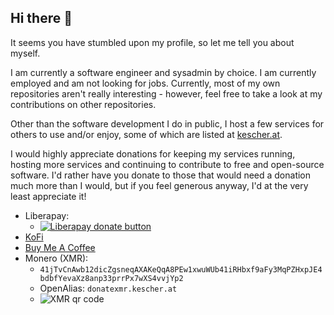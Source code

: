 ## Hi there 👋

It seems you have stumbled upon my profile, so let me tell you about myself.

I am currently a software engineer and sysadmin by choice. I am currently employed and am not looking for jobs.
Currently, most of my own repositories aren't really interesting - however, feel free to take a look at my contributions on other repositories.

Other than the software development I do in public, I host a few services for others to use and/or enjoy, some of which are listed at [kescher.at](https://www.kescher.at/).

I would highly appreciate donations for keeping my services running, hosting more services and continuing to contribute to free and open-source software.
I'd rather have you donate to those that would need a donation much more than I would, but if you feel generous anyway, I'd at the very least appreciate it!

- Liberapay:
  - [![Liberapay donate button](https://liberapay.com/assets/widgets/donate.svg)](https://liberapay.com/kescher/donate)
- [KoFi](https://ko-fi.com/kescher)
- [Buy Me A Coffee](https://www.buymeacoffee.com/kescher)
- Monero (XMR):
  - `41jTvCnAwb12dicZgsneqAXAKeQqA8PEw1xwuWUb41iRHbxf9aFy3MqPZHxpJE4bdbfYevaXz8anp33prrPx7wXS4vvjYp2`
  - OpenAlias: `donatexmr.kescher.at`
  - ![XMR qr code](https://www.kescher.at/donatexmr.png)
